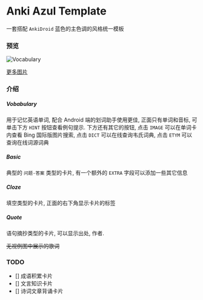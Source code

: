 Anki Azul Template
================

一套搭配 `AnkiDroid` 蓝色的主色调的风格统一模板

### 预览

![Vocabulary](1)

[更多图片](2)

### 介绍
##### Vobabulary
用于记忆英语单词, 配合 Android 端的划词助手使用更佳, 正面只有单词和音标, 可单击下方 `HINT` 按钮查看例句提示.
下方还有其它的按钮, 点击 `IMAGE` 可以在单词卡内查看 Bing 国际版图片搜索, 点击 `DICT` 可以在线查询韦氏词典, 点击 `ETYM` 可以查询在线词源词典

##### Basic
典型的 `问题-答案` 类型的卡片, 有一个额外的 `EXTRA` 字段可以添加一些其它信息

##### Cloze
填空类型的卡片, 正面的右下角显示卡片的标签

##### Quote
语句摘抄类型的卡片, 可以显示出处, 作者.

~~无视例图中展示的歌词~~

### TODO
- [] 成语积累卡片
- [] 文言知识卡片
- [] 诗词文章背诵卡片

[1]: https://i.loli.net/2018/07/17/5b4dea793fcae.png
[2]: https://github.com/TunkShif/Anki-Azul-Template/blob/master/img/